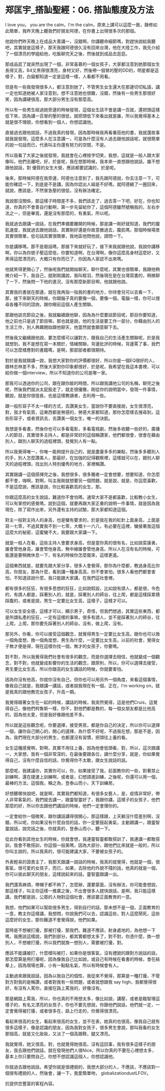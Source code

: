 # 郑匡宇_搭訕聖經：06. 搭訕態度及方法

I love you， you are the calm，I'm the calm，原來上課可以這麼一致，靜修如此簡單，我昨天晚上聽我們好朋友阿德，在你書上出現很多次的那個。

他說你們昨天晚上在成品大善講一，沒錯啊，你講聽命細節嗎，對趕快說給我聽吧，其實就是這樣子，那天我跟阿德很久沒有回來台灣，他在大陸工作，我先介紹了一個漂亮的學姐給他，吃飯聊完天之後，然後就到成品去逛逛。

那成品逛了就突然出現了一個，非常喜慕的一個女孩子，大家都注意到她那個女生長得又高，B4又黑得很漂亮，身材又好，然後帶一個冒的壓的DD的，明星都是這樣子，對，白癡都知道一定是這樣一樣，人看都不用看。

但是有一些我發現很多人，都注意到她了，不管男生女生還大在那邊切切私語，講一定也知道她被人家注意到，想不注意她也很難，沒錯，然後有一些男生那很好笑，因為講硬很高，那大部分男生沒有那麼高。

所以有一些男生經過她旁邊的時候發現，這個女生該不會是講一百就，還把頭這樣低下來，因為講一百冒的壓的很低，就把頭低下來看出就是誰，所以我覺得基本上就是很不理貌，你想看到一個人，你想認識他。

直接過去跟他說話，不過我真的發現，因為那時候我再看番茄他的書，我就還故事就我就發現，這麼多人在注意講一，可是為什麼沒有人過去跟他說話呢，就很簡單的說一句話而已，代表叫主你還有努力的空間，不是。

所以我看了大家之後就發現，我就會在心裡按字切笑，我想，這就是一般人跟大家像叫，他們去離吧，好，於是呢，我在想那時候，我本來一直想跟他說話，誰不想跟他說話，對 優質的女生大營，應該都要認識的，於是呢。

後來，那時候阿德在我旁邊，阿德也注意到了，我先跟阿德說，你去注意一下，可能你確認一下，到底是不是講，因為你認出人組是不好嗎，就阿德繞了一圈回來，就說，應該是，不然冒急壓的很低，沒有辦法確定。

我說那沒關係，那這樣子時間差不多，我們該走了，過去答一下吧，好在，你也知道，你真的不會善自行動啊，第一步先留給你了，這個阿德雖然號稱我的，左右步法之一，但是畢竟，還是沒有那麼的，有勇氣，所以呢。

我就過去跟講一說話，在我們準備要離開的時候，那是講一剛好就知道，我們的腹肌速度，我就過去跟他說話，其實剛好還是你故意撤過去，腹肌嗎，那個時候場景其實很簡單，低句話其實很簡單，我地區他問他說，請問一下。

你是講移嗎，那不是廢話嗎，那接下來就好玩了，接下來我就跟他說，我說你講移啊，你以為你貌子壓這麼低，你要知道啊，在台灣啊，像你這麼高身材這麼好，又黑得這麼漂亮的，大概只有你而已了，你因為人家認不出來嗎。

他就笑得更開心了，然後呢我們就開始聊天，聊什麼呢，其實也很簡單，我跟他稍微介紹一下，我自己，就剛剛講說，我叫框羽，然後現在是在台灣寫書的，稍微聊了一下，然後問一下他的進況，沒有那麼新節目啊，他就跟他說。

其實我的書就在那邊，就在我再指一指我的書的地方，你待會兒可以去看一下，那，接下來聊天的時候，你跟腦子真的要像一個，要像一個，電腦一樣，你可以搜尋各種不同的諮詢，跟你眼前這個人產生關聯。

那跟他談完節目之後，我就繼續跟他聊，因為為什麼要談節目呢，節目你要知道，他之前也只是過了節目嘛，那也就是說，他的生活是要工作一部分，你藉由別人的生活工作，別人興趣開始跟他聊天，他當然就會願意聊下去。

然後我又繼續跟他說，要怎麼樣可以讓對方，跟我自己的生活產生關聯呢，於是我就想到，我不是想在寫一本關於，情緒關聯，背邊批評的時候，背邊罵了事，我們可以怎麼樣應對的書籍嗎，是啊，那部部者都很期待。

對於是我就跟講一說，我想大家對你的評價都很好，所以你是一個EQ很好的人，跟林志林差不多，然後大家對你印象都很好，於是呢，我希望在我這本書裡，可以給你做一個interview，所以不知道你的公司是哪一家。

那我可以透過你的公司，跟在跟你敲的時間，所以跟我講他公司的名稱，聊完之後呢，然後我們就派太屁股走了，就走很優雅，剛從你的說明當中，發現一件事情，聽說，就是你很擅長，也是這樣教讀者，去利用一些。

跟一般形容子不太一樣的方式，去讚美女生，當說你不要直接說，女生很漂亮，對，我才有氣質，這東西都是勞感的，勞感大家都知道，那你怎麼樣去搜尋到，這些形容子，或者資訊去，去讚美一個女生，唯一的決凱。

我想是多看書，然後你也可以多看電影，多看電視劇，然後多收聽一些好的，廣播人的節目，其實很多主持人，都是非常好的這個稱讚家，他們都很會，很會在藉由別人，跟別人聊天的過程裡頭，發覺別人有一點。

所以我覺得唯一，你唯一能夠提升自己的，就是盡量多多的樂點，然後多多聽別人的手，別人怎麼讚美人，那最好，在加強的記得觀察裡，這樣就可以在，跟別人聊天的過程裡頭，找出別人特別優秀的地方，家裡稱讚。

其實跟講一這個搭擇完之後，我想很多，很多獨者一定會想要，想要知道，你怎麼都不會，嗨啊，對啊，叫主我剛就想要另一個問題，就是說，就是，你這麼喜歡，不是這麼說，應該是說，你比較喜歡高的女生，那。

你跟這麼高的女生說話，難道你不會怕嗎，通常大家不是都喜歡，比較教小女生，可以有掌控的感覺嗎，說到這個，就要再跟大家正重的說明一件事情，就是因為我現在，除了寫作出來，另外還有主持的試驗，那大家都知道這個。

對主一般對主持人的身高，也是蠻有要求的，於是我在我的紅針上面身高，上面是寫一七零，不過其實我不到一七零，大概十一六八，有必要在這裡，蠻接著我這個這麼大的秘密，這蜜蠻不大，我要跟大家講一下。

就是一般人在看，這些主持人會要求身高，但是當你真的很有名，比如說菜康勇，誰會管他身高，誰會管他身高，無中線誰會管他身高，所以人在沒有名的時候，可能還是要稍微休息一下，有名的時候你怎麼擺來，這樣更遙。

這個東西就是，就要先跟大家分享，很多人會覺得，那你為什麼都，教過身高比你高，你朋友，那為什麼，看到講一種身高高，你不會害怕，很多人看他們都會害怕，不知道該說什麼，我只能跟大家講，在我們這社會裡。

都有很多的狂狂，有很多思想的狂狂，比如說假設，比如說有請人，都是很，令色的，有請人都是，踩著別人的，就是，踩著別人的師谷，往上爬，都是這樣踩累積踩腹的，或者是說，男生一定要比女生高，這樣子，這樣才可以。

可以女生安全感，這樣才可以，顯示男子，奇怪，但我們想過，其實這些東西，都是所謂私產的狂狂，一定有這樣的事嘛，很多有請人，並不是踩著別人的師谷，往上爬，上爬，那你要先踩著別人的師谷，沒有，做上爬，沒有。

那另外，你看，你可以接受這個觀念，就覺得男生一定要比女生高，跟你也可以換一個角度想，換一個角度想，男生為什麼，一定要比女生高，以前的社會，覺得女子無才便是得，現在這樣你找一個，無才的女孩子，你要嗎。

對不對，所以我覺得我們社會有很多的觀念，而是你選擇去相信，他就變成一個觀念，對不對，他就變成影響你的生活的觀念，跟原則，所以，你可以選擇去接受，男生要比女生高，所以你跟高的女生講話的時候，你就要害怕。

因為你沒有他高，你就你沒有自己，但你也可以用另外一個角度，來看這個事情，像我自己就是，我跟講一講話，或者說我現在有一個，正在，I'm working on，就是我真的跟他教完女孩子，升高一期。

我覺得跟著女生在一起的時候，講話的時候，我突然覺得，這是他們Cruis，這覺得自己，像他們柯魯斯一樣，你不，對他們都是教的，每一個女朋友都是比他高的，因為他太愛，但是我好像跟他差不多。

所以就是這些觀念呢，你要選擇，接受男孩，都是你自己的決定，所以你可以選擇一個，讓你自己開心的，開心的選擇，為什麼不好呢，不過我在想，那是不是，因為，我們現在大部分的男生，也都還沒有習慣，把頭往上養的看。

女生這種感覺啊，對啊，其實不用往上養，因為他會低頭看，對，所以，這次跟講一，大家想，我有一個非常深的，在最後要跟各位，讀什麼分享，就是，你如果覺得自己，沒有什麼自信的話，你覺得你不太敢，跟女生說話的話。

那麼呢，我建議你，其實你可以，你，如果接受了我，前面教你的一些，對著禁止訓練啊，還在捷運上訓練啊，或者是，幻想請進訓練，之後呢，你還可以用一個，最棒的方法，這個我，稱之為，登泰山而小，天下訓練房。

好想聽哪快說吧，就是啊，其實我們都知道，有很多女藝人，是，疫情非常好，帶人非常客氣的，我們就去講一，跟靈智靈好了，我跟你講，這樣子的女孩子，他們那麼的好，所以你去跟他們講話的時候，他們一定會理你的。

一定會給你一個微笑，跟你講話講得很開心，那這樣跟，上天躺沒什麼差別啊，沒錯，所以呢，你如果沒有什麼自信的話，你一定要鼓起勇氣，主動跟講一，跟靈智靈說話，說完話之後，你就真的，登泰山而小，聽一下。

從此你看到其他女生的時候，你就會想，我連靈智靈都敢搭訓了，我連講一都敢搭訓，我會不敢搭訓，你這個一般美嗎，因為大部分，跟他們比來就是一般的，所以你叫主說的，所以我真的，很可能建議大家，不要被女孩子的。

外表輕易的證責主了，我那天跟講一說話的時候，我真的就覺得，他就是一個，很客氣，很可愛的女孩子，而已，如果，去除他的外貌不殘的話，他真的就是一個，你可以彼此聊天的朋友，這樣說起來的話，靈智靈跟講一出。

我們還真麻煩，帶帽子都不夠了，怎麼辦，還要蒙面，沒有辦法，你可能會想說，那這樣子，叫主你這樣一推廣之後，不出會很多人趕快說話，是啊，我只能這樣講，我們都是說，公眾的人物對這個社會，應該要正面教育的一意。

我想，他們如果可以幫助很多男生，得到自行的話，那未想不是一個，正面教育的一意，教主你這樣講，我想問，你說我們可以去，認識這些，對人這麼鬧死，這些這麼好的女生，那你難道不會覺得說，他們如果。

當時是不想被打擾，那被打擾，那我們，難道不應該，射身處地的，為他想一下嗎，我應該這樣說，我們到部分，都其實都想太多了，對不對，你憑什麼，換一想別人，不想被打擾，所以我們就換一想別人，需要被打擾，對。

應該不能講被打，什麼樣叫被打，如果你是很客氣，沒有禮貌的跟對方說話的話，那怎麼算是用打擾呢，因為像我自己比如說，或自己有時候在看書的時候，會在結晕上，因為現場也算，小有一點點名氣，所以有時候會有人。

主動過來跟我說話，因為以我自己的個性，我從來不覺得，那算是一種打擾，不管對方對我的是稱讚，或者對我有一些問題，或者就想跟我 say high，我都覺得很好，有沒有人罵你，直接在路上罵我的，好像沒有。

那是網路上罵我，所以，你也真的不用想太多，像比如說，講壓，或者是臨智理這樣子的，有名又漂亮的女孩子，你也不要先想說，你跟他們說話，他們就一定，一定會覺得被打擾，或者很多在，路上行走的，你覺得很漂亮。

看起來很高的女生，看起來很高的女生，並不在表，她真的也很高，像我自己就有很多這樣子，像是認識的朋友，因為我對女孩子，很多男生會說，那叫我看的女生那個高，就是又化妝妝，又淡了一個高跟鞋，腿又漂亮。

我就覺得，她又很高，對，也就覺得她很高，沒有這回事，我有很多這樣子的朋友，我去跟他們說話，就在發現他們人很Nice，所以你真的不要在心裡想太多，基本上你只要問自己，你想不想認識這個人，你想認識他。

你就過去跟他說話，希望你就是很禮貌的，我想大部分的人，不應該，不應該對一個很有禮貌的人，然後會，讓一下，我愛簡單吻， globalizationdustLFOV。

抗提供您豐富的客程內容。